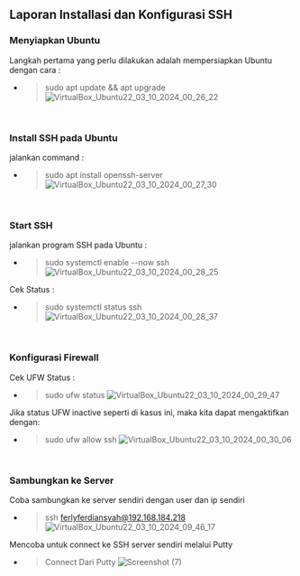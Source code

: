   ## Laporan Installasi dan Konfigurasi SSH

</div>

  ### Menyiapkan Ubuntu
  Langkah pertama yang perlu dilakukan adalah mempersiapkan Ubuntu dengan cara :
  - > sudo apt update && apt upgrade
![VirtualBox_Ubuntu22_03_10_2024_00_26_22](https://github.com/user-attachments/assets/6aec41a5-32d5-412b-b570-ce9c52069361)


<br>


  ### Install SSH pada Ubuntu
  jalankan command : 
  - > sudo apt install openssh-server
![VirtualBox_Ubuntu22_03_10_2024_00_27_30](https://github.com/user-attachments/assets/02b31452-f3b6-4515-86f7-d3ae73027055)

    

<br>


  ### Start SSH
  jalankan program SSH pada Ubuntu :
   - > sudo systemctl enable --now ssh
![VirtualBox_Ubuntu22_03_10_2024_00_28_25](https://github.com/user-attachments/assets/321b5da4-e2ac-4371-ba69-737365cc7072)

  Cek Status :
   - > sudo systemctl status ssh
![VirtualBox_Ubuntu22_03_10_2024_00_28_37](https://github.com/user-attachments/assets/91ea7e84-8f81-4dfc-9bda-12a1703fc064)



<br>


  ### Konfigurasi Firewall
  Cek UFW Status :
   - > sudo ufw status
![VirtualBox_Ubuntu22_03_10_2024_00_29_47](https://github.com/user-attachments/assets/de134e06-039a-49ae-b3d0-c799891d5710)


  Jika status UFW inactive seperti di kasus ini, maka kita dapat mengaktifkan dengan:
  - > sudo ufw allow ssh
![VirtualBox_Ubuntu22_03_10_2024_00_30_06](https://github.com/user-attachments/assets/1bfd3c03-5f65-42fb-a874-d685d8edf421)



<br>


  ### Sambungkan ke Server
  Coba sambungkan ke server sendiri dengan user dan ip sendiri
  - > ssh ferlyferdiansyah@192.168.184.218
![VirtualBox_Ubuntu22_03_10_2024_09_46_17](https://github.com/user-attachments/assets/eb0f710b-5018-4c55-a474-87fb31460f65)


  Mencoba untuk connect ke SSH server sendiri melalui Putty
  - > Connect Dari Putty
![Screenshot (7)](https://github.com/user-attachments/assets/6dc73e4c-dcdc-438d-8512-64b03d42ebca)



  

